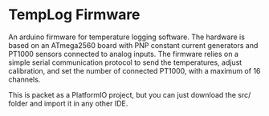 # TempLog Firmware
An arduino firmware for temperature logging software.
The hardware is based on an ATmega2560 board with PNP constant current generators and PT1000 sensors connected to analog inputs.
The firmware relies on a simple serial communication protocol to send the temperatures, adjust calibration, and set the number of connected PT1000, with a maximum of 16 channels.

This is packet as a PlatformIO project, but you can just download the src/ folder and import it in any other IDE.
